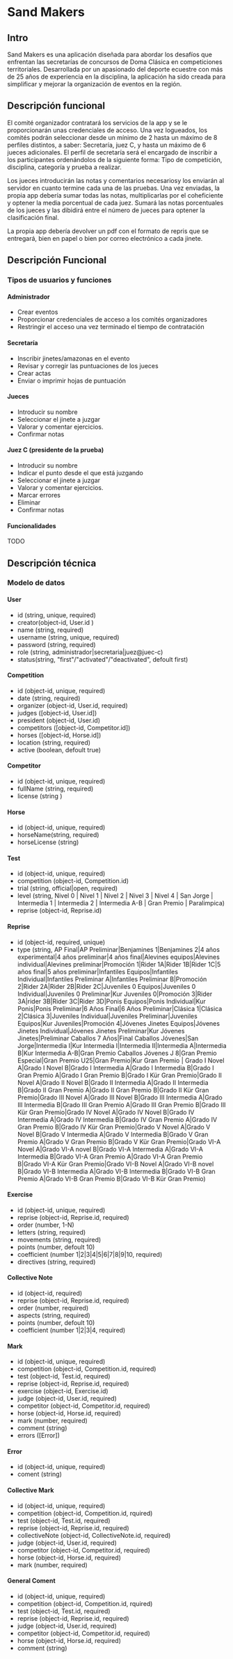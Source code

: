 # Sand Makers

## Intro

Sand Makers es una aplicación diseñada para abordar los desafíos que enfrentan las secretarías de concursos de Doma Clásica en competiciones territoriales. Desarrollada por un apasionado del deporte ecuestre con más de 25 años de experiencia en la disciplina, la aplicación ha sido creada para simplificar y mejorar la organización de eventos en la región.

## Descripción funcional

El comité organizador contratará los servicios de la app y se le proporcionarán unas credenciales de acceso.
Una vez logueados, los comités podrán seleccionar desde un mínimo de 2 hasta un máximo de 8 perfiles distintos, a saber:
Secretaría, juez C, y hasta un máximo de 6 jueces adicionales.
El perfil de secretaría será el encargado de inscribir a los participantes ordenándolos de la siguiente forma:
Tipo de competición, disciplina, categoría y prueba a realizar. 

Los jueces introducirán las notas y comentarios necesariosy los enviarán al servidor en cuanto termine cada una de las pruebas.
Una vez enviadas, la propia app debería sumar todas las notas, multiplicarlas por el coheficiente y optener la media porcentual de cada juez.
Sumará las notas porcentuales de los jueces y las dibidirá entre el número de jueces para optener la clasificación final.

La propia app debería devolver un pdf con el formato de repris que se entregará, bien en papel o bien por correo electrónico a cada jinete.

## Descripción Funcional

### Tipos de usuarios y funciones

#### Administrador

- Crear eventos
- Proporcionar credenciales de acceso a los comités organizadores
- Restringir el acceso una vez terminado el tiempo de contratación

#### Secretaría

- Inscribir jinetes/amazonas en el evento
- Revisar y corregir las puntuaciones de los jueces 
- Crear actas 
 - Enviar o imprimir hojas de puntuación

#### Jueces

- Introducir su nombre
- Seleccionar el jinete a juzgar
- Valorar y comentar ejercicios.
- Confirmar notas

#### Juez C (presidente de la prueba)

- Introducir su nombre
- Indicar el punto desde el que está juzgando
- Seleccionar el jinete a juzgar
- Valorar y comentar ejercicios.
- Marcar errores 
- Eliminar
- Confirmar notas

#### Funcionalidades

TODO

## Descripción técnica

### Modelo de datos

#### User

- id (string, unique, required)
- creator(object-id, User.id )
- name (string, required)
- username (string, unique, required)
- password (string, required)
- role (string, administrador|secretaria|juez@juec-c)
- status(string, "first"/"activated"/"deactivated", defoult first)

#### Competition

- id (object-id, unique, required)
- date (string, required)
- organizer (object-id, User.id, required)
- judges ([object-id, User.id])
- president (object-id, User.id)
- competitors ([object-id, Competitor.id])
- horses ([object-id, Horse.id])
- location (string, required)
- active (boolean, defoult true)
        
#### Competitor

- id (object-id, unique, required)
- fullName (string, required)
- license (string )

#### Horse

- id (object-id, unique, required)
- horseName(string, required)
- horseLicense (string)

#### Test

- id (object-id, unique, required)
- competition (object-id, Competition.id)
- trial (string, official|open, required)
- level (string, Nivel 0 | Nivel 1 | Nivel 2 | Nivel 3 | Nivel 4 | San Jorge | Intermedia 1 | Intermedia 2 | Intermedia A-B | Gran Premio | Paralimpica)
- reprise (object-id, Reprise.id)

#### Reprise

- id (object-id, required, unique)
- type (string, AP Final|AP Preliminar|Benjamines 1|Benjamines 2|4 años experimental|4 años preliminar|4 años final|Alevines equipos|Alevines individual|Alevines preliminar|Promoción 1|Rider 1A|Rider 1B|Rider 1C|5 años final|5 años preliminar|Infantiles Equipos|Infantiles Individual|Infantiles Preliminar A|Infantiles Preliminar B|Promoción 2|Rider 2A|Rider 2B|Rider 2C|Juveniles 0 Equipos|Juveniles 0 Individual|Juveniles 0 Preliminar|Kur Juveniles 0|Promoción 3|Rider 3A|rider 3B|Rider 3C|Rider 3D|Ponis Equipos|Ponis Individual|Kur Ponis|Ponis Preliminar|6 Años Final|6 Años Preliminar|Clásica 1|Clásica 2|Clásica 3|Juveniles Individual|Juveniles Preliminar|Juveniles Equipos|Kur Juveniles|Promoción 4|Jóvenes Jinetes Equipos|Jóvenes Jinetes Individual|Jóvenes Jinetes Preliminar|Kur Jóvenes Jinetes|Preliminar Caballos 7 Años|Final Caballos Jóvenes|San Jorge|Intermedia I|Kur Intermedia I|Intermedia II|Intermedia A|Intermedia B|Kur Intermedia A-B|Gran Premio Caballos Jóvenes J 8|Gran Premio Especial|Gran Premio U25|Gran Premio|Kur Gran Premio | Grado I Novel A|Grado I Novel B|Grado I Intermedia A|Grado I Intermedia B|Grado I Gran Premio A|Grado I Gran Premio B|Grado I Kür Gran Premio|Grado II Novel A|Grado II Novel B|Grado II Intermedia A|Grado II Intermedia B|Grado II Gran Premio A|Grado II Gran Premio B|Grado II Kür Gran Premio|Grado III Novel A|Grado III Novel B|Grado III Intermedia A|Grado III Intermedia B|Grado III Gran Premio A|Grado III Gran Premio B|Grado III Kür Gran Premio|Grado IV Novel A|Grado IV Novel B|Grado IV Intermedia A|Grado IV Intermedia B|Grado IV Gran Premio A|Grado IV Gran Premio B|Grado IV Kür Gran Premio|Grado V Novel A|Grado V Novel B|Grado V Intermedia A|Grado V Intermedia B|Grado V Gran Premio A|Grado V Gran Premio B|Grado V Kür Gran Premio|Grado VI-A Novel A|Grado VI-A novel B|Grado VI-A Intermedia A|Grado VI-A Intermedia B|Grado VI-A Gran Premio A|Grado VI-A Gran Premio B|Grado VI-A Kür Gran Premio|Grado VI-B Novel A|Grado VI-B novel B|Grado VI-B Intermedia A|Grado VI-B Intermedia B|Grado VI-B Gran Premio A|Grado VI-B Gran Premio B|Grado VI-B Kür Gran Premio)

#### Exercise

- id (object-id, unique, required)
- reprise (object-id, Reprise.id, required)
- order (number, 1-N)
- letters (string, required)
- movements (string, required)
- points (number, defoult 10)
- coefficient (number 1|2|3|4|5|6|7|8|9|10, required)
- directives (string, required)

#### Collective Note

- id (object-id, required)
- reprise (object-id, Reprise.id, required)
- order (number, required)
- aspects (string, required)
- points (number, defoult 10)
- coefficient (number 1|2|3|4, required)

#### Mark

- id (object-id, unique, required)
- competition (object-id, Competition.id, required)
- test (object-id, Test.id, required)
- reprise (object-id, Reprise.id, required)
- exercise (object-id, Exercise.id)
- judge (object-id, User.id, required)
- competitor (object-id, Competitor.id, required)
- horse (object-id, Horse.id, required)
- mark (number, required)
- comment (string)
- errors ([Error])

#### Error

- id (object-id, unique, required)
- coment (string)

#### Collective Mark

- id (object-id, unique, required)
- competition (object-id, Competition.id, rquired)
- test (object-id, Test.id, required)
- reprise (object-id, Reprise.id, required)
- collectiveNote (object-id, CollectiveNote.id, required)
- judge (object-id, User.id, required)
- competitor (object-id, Competitor.id, required)
- horse (object-id, Horse.id, required)
- mark (number, required)

#### General Coment

- id (object-id, unique, required)
- competition (object-id, Competition.id, rquired)
- test (object-id, Test.id, required)
- reprise (object-id, Reprise.id, required)
- judge (object-id, User.id, required)
- competitor (object-id, Competitor.id, required)
- horse (object-id, Horse.id, required)
- comment (string)
